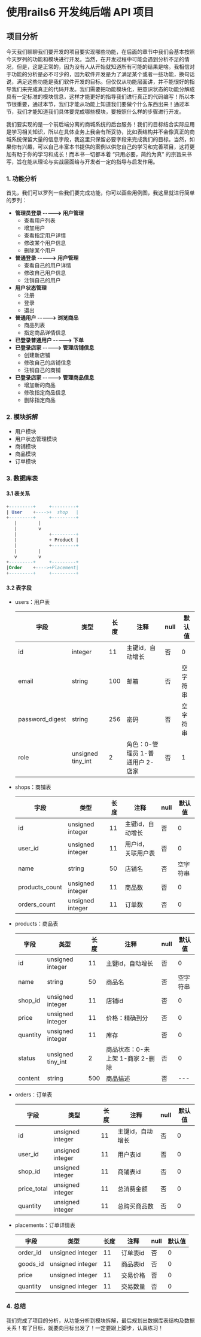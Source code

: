 # 使用rails6 开发纯后端 API 项目

## 项目分析

​		今天我们聊聊我们要开发的项目要实现哪些功能，在后面的章节中我们会基本按照今天罗列的功能和模块进行开发。当然，在开发过程中可能会遇到分析不足的情况，但是，这是正常的，因为没有人从开始就知道所有可能的结果是啥。我相信对于功能的分析是必不可少的，因为软件开发是为了满足某个或者一些功能，换句话说，满足这些功能是我们软件开发的目标。但仅仅从功能层面讲，并不能很好的指导我们来完成真正的代码开发。我们需要把功能模块化，把意识状态的功能分解成具有一定标准的模块信息，这样才能更好的指导我们进行真正的代码编写！所以本节很重要，通过本节，我们才能从功能上知道我们要做个什么东西出来！通过本节，我们才能知道我们具体要完成哪些模块，要按照什么样的步骤进行开发。

​		我们要实现的是一个前后端分离的商城系统的后台服务！我们的目标结合实际应用是学习相关知识，所以在具体业务上我会有所妥协，比如表结构并不会像真正的商城系统保留大量的信息字段，我这里只保留必要字段来完成我们的目标。当然，如果你有兴趣，可以自己丰富本书提供的案例以供您自己的学习和完善项目，这将更加有助于你的学习和成长！而本书一切都本着 “只用必要，简约为真” 的宗旨来书写，旨在能从理论与实战层面给与开发者一定的指导与启发作用。

### 1. 功能分析

首先，我们可以罗列一些我们要完成功能，你可以画些用例图，我这里就进行简单的罗列：

- **管理员登录 -----> 用户管理**
  - 查看用户列表
  - 增加用户
  - 查看指定用户详情
  - 修改某个用户信息
  - 删除某个用户
- **普通登录 -----> 用户管理**
  - 查看自己的用户详情
  - 修改自己用户信息
  - 注销自己的用户
- **用户状态管理**
  - 注册
  - 登录
  - 退出
- **普通用户 -----> 浏览商品**
  - 商品列表
  - 指定商品详情信息
- **已登录普通用户 -----> 下单**
- **已登录店家 -----> 管理店铺信息**
  - 创建新店铺
  - 修改自己的店铺信息
  - 注销自己的商铺
- **已登录店家 -----> 管理商品信息**
  - 增加新的商品
  - 修改指定商品信息
  - 删除指定商品



### 2. 模块拆解

- 用户模块
- 用户状态管理模块
- 商铺模块
- 商品模块
- 订单模块



### 3. 数据库表

#### 3.1 表关系

```sql
+---------+ 	+---------+
| User 	  +---->+  shop   |
+---------+ 	+---------+
   |		|
   | 		v
   |           	+---------+
   |            + Product |
   |            +---------+
   | 		|
   v 		v
+---------+ 	+---------+
|Order 	  +---->+Placement|
+---------+ 	+---------+
```

#### 3.2 表字段

- users：用户表

  | 字段            | 类型              | 长度 | 注释                              | null | 默认值   |
  | --------------- | ----------------- | ---- | --------------------------------- | ---- | -------- |
  | id              | integer           | 11   | 主键id，自动增长                  | 否   | 0        |
  | email           | string            | 100  | 邮箱                              | 否   | 空字符串 |
  | password_digest | string            | 256  | 密码                              | 否   | 空字符串 |
  | role            | unsigned tiny_int | 2    | 角色：0-管理员  1-普通用户 2-店家 | 否   | 1        |

  

- shops：商铺表

  | 字段           | 类型             | 长度 | 注释                | null | 默认值   |
  | -------------- | ---------------- | ---- | ------------------- | ---- | -------- |
  | id             | unsigned integer | 11   | 主键id，自动增长    | 否   | 0        |
  | user_id        | unsigned integer | 11   | 用户id， 关联用户表 | 否   | 0        |
  | name           | string           | 50   | 店铺名              | 否   | 空字符串 |
  | products_count | unsigned integer | 11   | 商品数              | 否   | 0        |
  | orders_count   | unsigned integer | 11   | 订单数              | 否   | 0        |

  

- products：商品表

  | 字段     | 类型              | 长度 | 注释                             | null | 默认值   |
  | -------- | ----------------- | ---- | -------------------------------- | ---- | -------- |
  | id       | unsigned integer  | 11   | 主键id，自动增长                 | 否   | 0        |
  | name     | string            | 50   | 商品名                           | 否   | 空字符串 |
  | shop_id  | unsigned integer  | 11   | 店铺id                           | 否   | 0        |
  | price    | unsigned integer  | 11   | 价格：精确到分                   | 否   | 0        |
  | quantity | unsigned integer  | 11   | 库存                             | 否   | 0        |
  | status   | unsigned tiny_int | 2    | 商品状态：0-未上架 1-商家 2-删除 | 否   | 0        |
  | content  | string            | 500  | 商品描述                         | 否   | ---      |

  

- orders：订单表

  | 字段        | 类型             | 长度 | 注释             | null | 默认值 |
  | ----------- | ---------------- | ---- | ---------------- | ---- | ------ |
  | id          | unsigned integer | 11   | 主键id，自动增长 | 否   | 0      |
  | user_id     | unsigned integer | 11   | 用户表id         | 否   | 0      |
  | shop_id     | unsigned integer | 11   | 商铺表id         | 否   | 0      |
  | price_total | unsigned integer | 11   | 总消费金额       | 否   | 0      |
  | quantity    | unsigned integer | 11   | 总购买商品数     | 否   | 0      |

  

- placements：订单详情表

  | 字段     | 类型             | 长度 | 注释     | null | 默认值 |
  | -------- | ---------------- | ---- | -------- | ---- | ------ |
  | order_id | unsigned integer | 11   | 订单表id | 否   | 0      |
  | goods_id | unsigned integer | 11   | 商品表id | 否   | 0      |
  | price    | unsigned integer | 11   | 交易价格 | 否   | 0      |
  | quantity | unsigned integer | 11   | 交易数量 | 否   | 0      |

  

### 4. 总结

我们完成了项目的分析，从功能分析到模块拆解，最后规划出数据库表结构及数据关系！有了目标，就要向目标出发了！一定要跟上脚步，认真练习！
